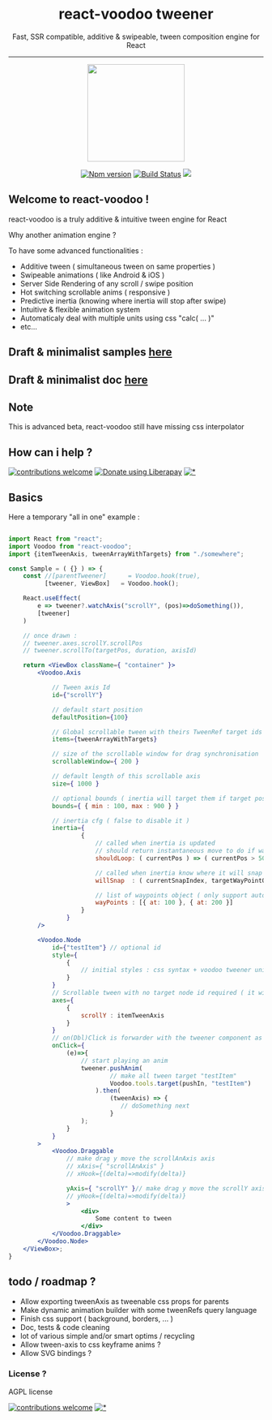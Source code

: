 <h1 align="center">react-voodoo tweener</h1>
<p align="center">Fast, SSR compatible, additive & swipeable, tween composition engine for React</p>

___
<p align="center"><img  width="192" src ="https://github.com/react-voodoo/react-voodoo/raw/master/doc/assets/logo-v0.png?sanitize=true" /></p>


<p align="center">
<a href="https://www.npmjs.com/package/react-voodoo">
<img src="https://img.shields.io/npm/v/react-voodoo.svg" alt="Npm version" /></a>
<a href="https://travis-ci.org/react-voodoo/react-voodoo">
<img src="https://travis-ci.org/react-voodoo/react-voodoo.svg?branch=master" alt="Build Status" /></a>
<img src="https://img.shields.io/badge/contributions-welcome-brightgreen.svg?style=flat" />
</p>

## Welcome to react-voodoo !

react-voodoo is a truly additive & intuitive tween engine for React

Why another animation engine ?

To have some advanced functionalities :

- Additive tween ( simultaneous tween on same properties )
- Swipeable animations ( like Android & iOS )
- Server Side Rendering of any scroll / swipe position
- Hot switching scrollable anims ( responsive )
- Predictive inertia (knowing where inertia will stop after swipe)
- Intuitive & flexible animation system
- Automaticaly deal with multiple units using css "calc( ... )"
- etc...

## Draft & minimalist samples [here](https://github.com/react-voodoo/react-voodoo-samples)

## Draft & minimalist doc [here](doc/readme.md)

## Note

This is advanced beta, react-voodoo still have missing css interpolator

## How can i help ?

[![contributions welcome](https://img.shields.io/badge/contributions-welcome-brightgreen.svg?style=flat)](#)
<a href="https://liberapay.com/Nathan/donate"><img alt="Donate using Liberapay" src="https://liberapay.com/assets/widgets/donate.svg"></a>
[![*](https://www.google-analytics.com/collect?v=1&tid=UA-82058889-1&cid=555&t=event&ec=project&ea=view&dp=%2Fproject%2Freact-voodoo&dt=readme)](#)

## Basics

Here a temporary "all in one" example :

```jsx harmony

import React from "react";
import Voodoo from "react-voodoo";
import {itemTweenAxis, tweenArrayWithTargets} from "./somewhere";

const Sample = ( {} ) => {
    const //[parentTweener]      = Voodoo.hook(true),
          [tweener, ViewBox]   = Voodoo.hook();

    React.useEffect(
        e => tweener?.watchAxis("scrollY", (pos)=>doSomething()),
        [tweener]
    )

    // once drawn :
    // tweener.axes.scrollY.scrollPos
    // tweener.scrollTo(targetPos, duration, axisId)

    return <ViewBox className={ "container" }>
        <Voodoo.Axis

            // Tween axis Id
            id={"scrollY"}

            // default start position
            defaultPosition={100}

            // Global scrollable tween with theirs TweenRef target ids
            items={tweenArrayWithTargets}

            // size of the scrollable window for drag synchronisation
            scrollableWindow={ 200 }

            // default length of this scrollable axis
            size={ 1000 }

            // optional bounds ( inertia will target them if target pos is out )
            bounds={ { min : 100, max : 900 } }

            // inertia cfg ( false to disable it )
            inertia={
                    {
                        // called when inertia is updated
                        // should return instantaneous move to do if wanted
                        shouldLoop: ( currentPos ) => ( currentPos > 500 ? -500 : null ),

                        // called when inertia know where it will snap ( when the user stop dragging )
                        willSnap  : ( currentSnapIndex, targetWayPointObj ) => {},

                        // list of waypoints object ( only support auto snap for now )
                        wayPoints : [{ at: 100 }, { at: 200 }]
                    }
                }
        />

        <Voodoo.Node
            id={"testItem"} // optional id
            style={
                {
                    // initial styles : css syntax + voodoo tweener units & transform management
                }
            }
            // Scrollable tween with no target node id required ( it will be ignored )
            axes={
                {
                    scrollY : itemTweenAxis
                }
            }
            // on(Dbl)Click is forwarder with the tweener component as 2nd arg
            onClick={
                (e)=>{
                    // start playing an anim
                    tweener.pushAnim(
                            // make all tween target "testItem"
                            Voodoo.tools.target(pushIn, "testItem")
                        ).then(
                            (tweenAxis) => {
                               // doSomething next
                            }
                    );
                }
            }
        >
            <Voodoo.Draggable
                // make drag y move the scrollAnAxis axis
                // xAxis={ "scrollAnAxis" }
                // xHook={(delta)=>modify(delta)}

                yAxis={ "scrollY" }// make drag y move the scrollY axis
                // yHook={(delta)=>modify(delta)}
                >
                    <div>
                        Some content to tween
                    </div>
            </Voodoo.Draggable>
        </Voodoo.Node>
    </ViewBox>;
}
```

## todo / roadmap ?

- Allow exporting tweenAxis as tweenable css props for parents 
- Make dynamic animation builder with some tweenRefs query language 
- Finish css support ( background, borders, ... )
- Doc, tests & code cleaning
- lot of various simple and/or smart optims / recycling
- Allow tween-axis to css keyframe anims ? 
- Allow SVG bindings ?

### License ?

AGPL license

[![contributions welcome](https://img.shields.io/badge/contributions-welcome-brightgreen.svg?style=flat)](#)
[![*](https://www.google-analytics.com/collect?v=1&tid=UA-82058889-1&cid=555&t=event&ec=project&ea=view&dp=%2Fproject%2Freact-voodoo&dt=readme)](#)